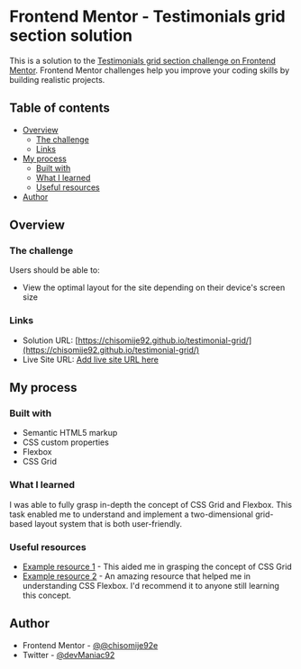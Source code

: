# Frontend Mentor - Testimonials grid section solution

This is a solution to the [Testimonials grid section challenge on Frontend Mentor](https://www.frontendmentor.io/challenges/testimonials-grid-section-Nnw6J7Un7). Frontend Mentor challenges help you improve your coding skills by building realistic projects. 

## Table of contents

- [Overview](#overview)
  - [The challenge](#the-challenge)
  - [Links](#links)
- [My process](#my-process)
  - [Built with](#built-with)
  - [What I learned](#what-i-learned)
  - [Useful resources](#useful-resources)
- [Author](#author)


## Overview

### The challenge

Users should be able to:

- View the optimal layout for the site depending on their device's screen size


### Links

- Solution URL: [https://chisomije92.github.io/testimonial-grid/](https://chisomije92.github.io/testimonial-grid/)
- Live Site URL: [Add live site URL here](https://your-live-site-url.com)

## My process

### Built with

- Semantic HTML5 markup
- CSS custom properties
- Flexbox
- CSS Grid


### What I learned
I was able to fully grasp in-depth the concept of CSS Grid and Flexbox. This task enabled me to understand and implement a two-dimensional grid-based layout system that is both user-friendly.



### Useful resources

- [Example resource 1](https://web.dev/learn/css/grid/) - This aided me in grasping the concept of CSS Grid
- [Example resource 2](https://web.dev/learn/css/flexbox/) - An amazing resource that helped me in understanding CSS Flexbox. I'd recommend it to anyone still learning this concept.


## Author

- Frontend Mentor - [@@chisomije92e](https://www.frontendmentor.io/profile/chisomije92)
- Twitter - [@devManiac92](https://twitter.com/devManiac92)



